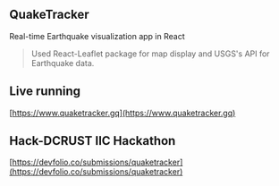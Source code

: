 ## QuakeTracker

Real-time Earthquake visualization app in React

> Used React-Leaflet package for map display and USGS's API for Earthquake data.

## Live running 

[https://www.quaketracker.gq](https://www.quaketracker.gq)

## Hack-DCRUST IIC Hackathon

[https://devfolio.co/submissions/quaketracker](https://devfolio.co/submissions/quaketracker)

